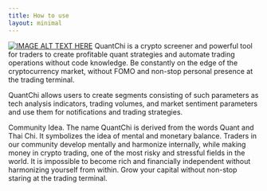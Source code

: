 ```yaml
---
title: How to use
layout: minimal
---
```

[![IMAGE ALT TEXT HERE](https://img.youtube.com/vi/ZeutSRNhYX4/0.jpg)](https://www.youtube.com/watch?v=ZeutSRNhYX4)
QuantChi is a crypto screener and powerful tool for traders to create profitable quant strategies  and automate trading operations without code knowledge. Be constantly on the edge of the cryptocurrency market, without FOMO and non-stop personal presence at the trading terminal.

QuantChi allows users to create segments consisting of such parameters as tech analysis indicators, trading volumes, and market sentiment parameters and use them for notifications and trading strategies.

Сommunity Idea. The name QuantChi is derived from the words Quant and Thai Chi. It symbolizes the idea of mental and monetary balance. Traders in our community develop mentally and harmonize internally, while making money in crypto trading, one of the most risky and stressful fields in the world. It is impossible to become rich and financially independent without harmonizing yourself from within. Grow your capital without non-stop staring at the trading terminal.





